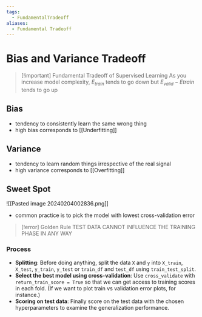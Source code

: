 ```yaml
---
tags:
  - FundamentalTradeoff
aliases:
  - Fundamental Tradeoff
---
```

# Bias and Variance Tradeoff
> [!important] Fundamental Tradeoff of Supervised Learning
> As you increase model complexity, $E_{train}$ tends to go down but $E_{valid} - E{train}$ tends to go up

## Bias
- tendency to consistently learn the same wrong thing 
- high bias corresponds to [[Underfitting]]
## Variance
- tendency to learn random things irrespective of the real signal
- high variance corresponds to [[Overfitting]]
## Sweet Spot
![[Pasted image 20240204002836.png]]
- common practice is to pick the model with lowest cross-validation error
> [!error] Golden Rule
> TEST DATA CANNOT INFLUENCE THE TRAINING PHASE IN ANY WAY
### Process
- **Splitting**: Before doing anything, split the data `X` and `y` into `X_train`, `X_test`, `y_train`, `y_test` or `train_df` and `test_df` using `train_test_split`. 
- **Select the best model using cross-validation**: Use `cross_validate` with `return_train_score = True` so that we can get access to training scores in each fold. (If we want to plot train vs validation error plots, for instance.) 
- **Scoring on test data**: Finally score on the test data with the chosen hyperparameters to examine the generalization performance.



